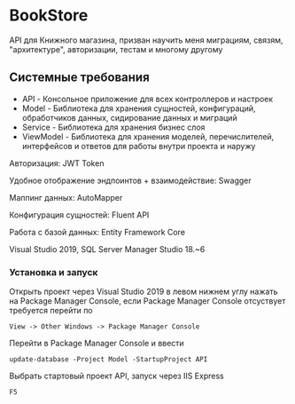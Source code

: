 # BookStore

API для Книжного магазина, призван научить меня миграциям, связям, "архитектуре", авторизации, тестам и многому другому

## Системные требования

* API - Консольное приложение для всех контроллеров и настроек
* Model - Библиотека для хранения сущностей, конфигураций, обработчиков данных, сидирование данных и миграций
* Service - Библиотека для хранения бизнес слоя
* ViewModel - Библиотека для хранения моделей, перечислителей, интерфейсов и ответов для работы внутри проекта и наружу

Авторизация: JWT Token

Удобное отображение эндпоинтов + взаимодействие: Swagger

Маппинг данных: AutoMapper

Конфигурация сущностей: Fluent API

Работа с базой данных: Entity Framework Core

Visual Studio 2019, SQL Server Manager Studio 18.~6

### Установка и запуск

Открыть проект через Visual Studio 2019 в левом нижнем углу нажать на Package Manager Console, если Package Manager Console отсуствует требуется перейти по 
```
View -> Other Windows -> Package Manager Console
```
Перейти в Package Manager Console и ввести
```
update-database -Project Model -StartupProject API
```
Выбрать стартовый проект API, запуск через IIS Express
```
F5
```
